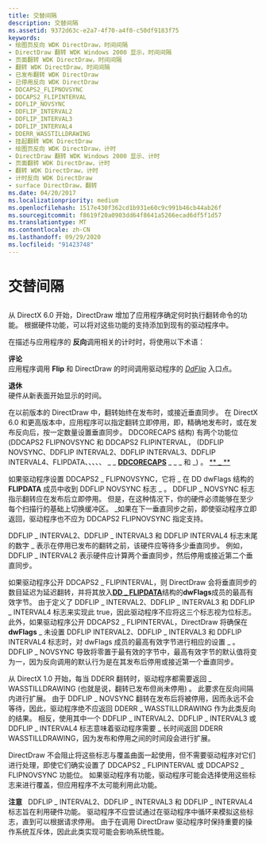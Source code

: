 ```yaml
---
title: 交替间隔
description: 交替间隔
ms.assetid: 9372d63c-e2a7-4f70-a4f0-c50df9183f75
keywords:
- 绘图页反向 WDK DirectDraw，时间间隔
- DirectDraw 翻转 WDK Windows 2000 显示，时间间隔
- 页面翻转 WDK DirectDraw，时间间隔
- 翻转 WDK DirectDraw，时间间隔
- 已发布翻转 WDK DirectDraw
- 已停用反向 WDK DirectDraw
- DDCAPS2_FLIPNOVSYNC
- DDCAPS2_FLIPINTERVAL
- DDFLIP_NOVSYNC
- DDFLIP_INTERVAL2
- DDFLIP_INTERVAL3
- DDFLIP_INTERVAL4
- DDERR_WASSTILLDRAWING
- 挂起翻转 WDK DirectDraw
- 绘图页反向 WDK DirectDraw，计时
- DirectDraw 翻转 WDK Windows 2000 显示、计时
- 页面翻转 WDK DirectDraw，计时
- 翻转 WDK DirectDraw，计时
- 计时反向 WDK DirectDraw
- surface DirectDraw，翻转
ms.date: 04/20/2017
ms.localizationpriority: medium
ms.openlocfilehash: 1517e430f362cd1b931e60c9c991b46cb44ab26f
ms.sourcegitcommit: f8619f20a0903dd64f8641a5266ecad6df5f1d57
ms.translationtype: MT
ms.contentlocale: zh-CN
ms.lasthandoff: 09/29/2020
ms.locfileid: "91423748"
---
```

# <a name="flip-intervals"></a>交替间隔


## <span id="ddk_flip_intervals_gg"></span><span id="DDK_FLIP_INTERVALS_GG"></span>


从 DirectX 6.0 开始，DirectDraw 增加了应用程序确定何时执行翻转命令的功能。 根据硬件功能，可以将对这些功能的支持添加到现有的驱动程序中。

在描述与应用程序的 **反向**调用相关的计时时，将使用以下术语：

<span id="Posted"></span><span id="posted"></span><span id="POSTED"></span>**评论**  
应用程序调用 **Flip** 和 DirectDraw 的时间调用驱动程序的 [*DdFlip*](/windows/win32/api/ddrawint/nc-ddrawint-pdd_surfcb_flip) 入口点。

<span id="Retired"></span><span id="retired"></span><span id="RETIRED"></span>**退休**  
硬件从新表面开始显示的时间。

在以前版本的 DirectDraw 中，翻转始终在发布时，或接近垂直同步。 在 DirectX 6.0 和更高版本中，应用程序可以指定翻转立即停用，即，精确地发布时，或在发布反向后，按一定数量设置垂直同步。 DDCORECAPS 结构) 有两个功能位 (DDCAPS2 FLIPNOVSYNC 和 DDCAPS2 FLIPINTERVAL， (DDFLIP NOVSYNC、DDFLIP INTERVAL2、DDFLIP INTERVAL3、DDFLIP INTERVAL4、FLIPDATA、、、、、 \_ \_ [**DDCORECAPS**](/windows/win32/api/ddrawi/ns-ddrawi-ddcorecaps) \_ \_ \_ 和 \_) 。 [** \_ **](/windows/win32/api/ddrawint/ns-ddrawint-dd_flipdata)

如果驱动程序设置 DDCAPS2 \_ FLIPNOVSYNC，它将 \_ 在 DD dwFlags 结构的 **FLIPDATA** 成员中收到 DDFLIP NOVSYNC 标志 \_ 。 DDFLIP \_ NOVSYNC 标志指示翻转应在发布后立即停用。 但是，在这种情况下，你的硬件必须能够在至少每个扫描行的基础上切换缓冲区。 \_如果在下一垂直同步之前，即使驱动程序立即返回，驱动程序也不应为 DDCAPS2 FLIPNOVSYNC 指定支持。

DDFLIP \_ INTERVAL2、DDFLIP \_ INTERVAL3 和 DDFLIP INTERVAL4 标志末尾的数字 \_ 表示在停用已发布的翻转之前，该硬件应等待多少垂直同步。 例如，DDFLIP \_ INTERVAL2 表示硬件应计算两个垂直同步，然后停用或接近第二个垂直同步。

如果驱动程序公开 DDCAPS2 \_ FLIPINTERVAL，则 DirectDraw 会将垂直同步的数目延迟为延迟翻转，并将其放入[**DD \_ FLIPDATA**](/windows/win32/api/ddrawint/ns-ddrawint-dd_flipdata)结构的**dwFlags**成员的最高有效字节。 由于定义了 DDFLIP \_ INTERVAL2、DDFLIP \_ INTERVAL3 和 DDFLIP \_ INTERVAL4 标志来实现此 true，因此驱动程序不应将这三个标志视为位标志。 此外，如果驱动程序公开 DDCAPS2 \_ FLIPINTERVAL，DirectDraw 将确保在**dwFlags** \_ 未设置 DDFLIP INTERVAL2、DDFLIP \_ INTERVAL3 和 DDFLIP INTERVAL4 标志时，对 dwFlags 成员的最高有效字节进行相应的设置 \_ 。 DDFLIP \_ NOVSYNC 导致将零置于最有效的字节中，最高有效字节的默认值将变为一，因为反向调用的默认行为是在其发布后停用或接近第一个垂直同步。

从 DirectX 1.0 开始，每当 DDERR 翻转时，驱动程序都需要返回 \_ WASSTILLDRAWING (也就是说，翻转已发布但尚未停用) 。 此要求在反向间隔内进行扩展。 由于 DDFLIP \_ NOVSYNC 翻转在发布后将被停用，因而永远不会等待，因此，驱动程序绝不应返回 DDERR \_ WASSTILLDRAWING 作为此类反向的结果。 相反，使用其中一个 DDFLIP \_ INTERVAL2、DDFLIP \_ INTERVAL3 或 DDFLIP \_ INTERVAL4 标志意味着驱动程序需要 \_ 长时间返回 DDERR WASSTILLDRAWING，因为发布和停用之间的时间段会进行扩展。

DirectDraw 不会阻止将这些标志与覆盖曲面一起使用，但不需要驱动程序对它们进行处理，即使它们确实设置了 DDCAPS2 \_ FLIPINTERVAL 或 DDCAPS2 \_ FLIPNOVSYNC 功能位。 如果驱动程序有功能，驱动程序可能会选择使用这些标志来进行覆盖，但应用程序不太可能利用此功能。

**注意**   DDFLIP \_ INTERVAL2、DDFLIP \_ INTERVAL3 和 DDFLIP \_ INTERVAL4 标志旨在利用硬件功能。 驱动程序不应尝试通过在驱动程序中循环来模拟这些标志，直到可以根据请求停用。 由于在调用 DirectDraw 驱动程序时保持重要的操作系统互斥体，因此此类实现可能会影响系统性能。

 

 

